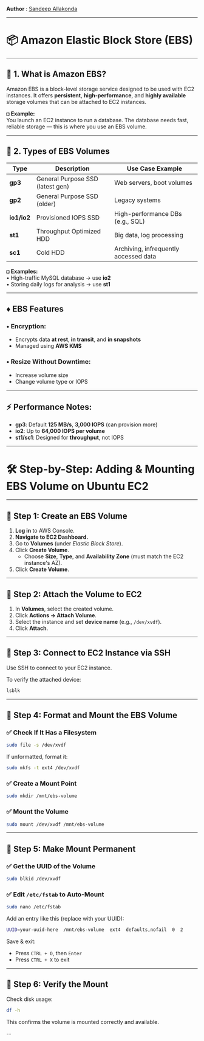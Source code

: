 **Author** : [Sandeep Allakonda](https://www.linkedin.com/in/sandeep-allakonda)
  

---

# 📦 Amazon Elastic Block Store (EBS)

---

## 📌 1. What is Amazon EBS?

Amazon EBS is a block-level storage service designed to be used with EC2 instances. It offers **persistent**, **high-performance**, and **highly available** storage volumes that can be attached to EC2 instances.

**◘ Example:**  
You launch an EC2 instance to run a database. The database needs fast, reliable storage — this is where you use an EBS volume.

---

## 💽 2. Types of EBS Volumes

| Type      | Description                         | Use Case Example                      |
|-----------|-------------------------------------|---------------------------------------|
| **gp3**   | General Purpose SSD (latest gen)    | Web servers, boot volumes             |
| **gp2**   | General Purpose SSD (older)         | Legacy systems                        |
| **io1/io2** | Provisioned IOPS SSD               | High-performance DBs (e.g., SQL)      |
| **st1**   | Throughput Optimized HDD            | Big data, log processing              |
| **sc1**   | Cold HDD                            | Archiving, infrequently accessed data |

**◘ Examples:**  
• High-traffic MySQL database → use **io2**  
• Storing daily logs for analysis → use **st1**

---

## ♦ EBS Features

### • Encryption:
- Encrypts data **at rest**, **in transit**, and **in snapshots**
- Managed using **AWS KMS**

### • Resize Without Downtime:
- Increase volume size
- Change volume type or IOPS

---

## ⚡ Performance Notes:

- **gp3**: Default **125 MB/s**, **3,000 IOPS** (can provision more)
- **io2**: Up to **64,000 IOPS per volume**
- **st1/sc1**: Designed for **throughput**, not IOPS

---

# 🛠️ Step-by-Step: Adding & Mounting EBS Volume on Ubuntu EC2

---

## 🔹 Step 1: Create an EBS Volume

1. **Log in** to AWS Console.
2. **Navigate to EC2 Dashboard.**
3. Go to **Volumes** (under *Elastic Block Store*).
4. Click **Create Volume**.
   - Choose **Size**, **Type**, and **Availability Zone** (must match the EC2 instance's AZ).
5. Click **Create Volume**.

---

## 🔹 Step 2: Attach the Volume to EC2

1. In **Volumes**, select the created volume.
2. Click **Actions → Attach Volume**.
3. Select the instance and set **device name** (e.g., `/dev/xvdf`).
4. Click **Attach**.

---

## 🔹 Step 3: Connect to EC2 Instance via SSH

Use SSH to connect to your EC2 instance.

To verify the attached device:

```bash
lsblk
```

---

## 🔹 Step 4: Format and Mount the EBS Volume

### ✅ Check If It Has a Filesystem

```bash
sudo file -s /dev/xvdf
```

If unformatted, format it:

```bash
sudo mkfs -t ext4 /dev/xvdf
```

### ✅ Create a Mount Point

```bash
sudo mkdir /mnt/ebs-volume
```

### ✅ Mount the Volume

```bash
sudo mount /dev/xvdf /mnt/ebs-volume
```

---

## 🔹 Step 5: Make Mount Permanent

### ✅ Get the UUID of the Volume

```bash
sudo blkid /dev/xvdf
```

### ✅ Edit `/etc/fstab` to Auto-Mount

```bash
sudo nano /etc/fstab
```

Add an entry like this (replace with your UUID):

```bash
UUID=your-uuid-here  /mnt/ebs-volume  ext4  defaults,nofail  0  2
```

Save & exit:

- Press `CTRL + O`, then `Enter`
- Press `CTRL + X` to exit

---

## 🔹 Step 6: Verify the Mount

Check disk usage:

```bash
df -h
```

This confirms the volume is mounted correctly and available.

--

